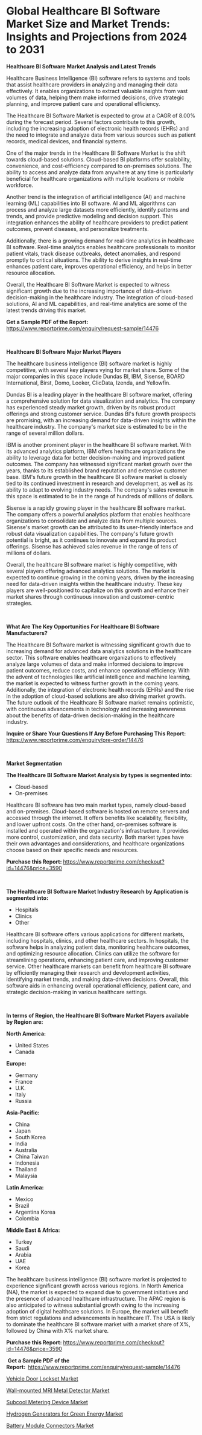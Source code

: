 <p><h1>Global Healthcare BI Software Market Size and Market Trends: Insights and Projections from 2024 to 2031</h1></p><p><strong>Healthcare BI Software Market Analysis and Latest Trends</strong></p>
<p><p>Healthcare Business Intelligence (BI) software refers to systems and tools that assist healthcare providers in analyzing and managing their data effectively. It enables organizations to extract valuable insights from vast volumes of data, helping them make informed decisions, drive strategic planning, and improve patient care and operational efficiency.</p><p>The Healthcare BI Software Market is expected to grow at a CAGR of 8.00% during the forecast period. Several factors contribute to this growth, including the increasing adoption of electronic health records (EHRs) and the need to integrate and analyze data from various sources such as patient records, medical devices, and financial systems.</p><p>One of the major trends in the Healthcare BI Software Market is the shift towards cloud-based solutions. Cloud-based BI platforms offer scalability, convenience, and cost-efficiency compared to on-premises solutions. The ability to access and analyze data from anywhere at any time is particularly beneficial for healthcare organizations with multiple locations or mobile workforce.</p><p>Another trend is the integration of artificial intelligence (AI) and machine learning (ML) capabilities into BI software. AI and ML algorithms can process and analyze large datasets more efficiently, identify patterns and trends, and provide predictive modeling and decision support. This integration enhances the ability of healthcare providers to predict patient outcomes, prevent diseases, and personalize treatments.</p><p>Additionally, there is a growing demand for real-time analytics in healthcare BI software. Real-time analytics enables healthcare professionals to monitor patient vitals, track disease outbreaks, detect anomalies, and respond promptly to critical situations. The ability to derive insights in real-time enhances patient care, improves operational efficiency, and helps in better resource allocation.</p><p>Overall, the Healthcare BI Software Market is expected to witness significant growth due to the increasing importance of data-driven decision-making in the healthcare industry. The integration of cloud-based solutions, AI and ML capabilities, and real-time analytics are some of the latest trends driving this market.</p></p>
<p><strong>Get a Sample PDF of the Report:&nbsp;</strong> <a href="https://www.reportprime.com/enquiry/request-sample/14476">https://www.reportprime.com/enquiry/request-sample/14476</a></p>
<p>&nbsp;</p>
<p><strong>Healthcare BI Software Major Market Players</strong></p>
<p><p>The healthcare business intelligence (BI) software market is highly competitive, with several key players vying for market share. Some of the major companies in this space include Dundas BI, IBM, Sisense, BOARD International, Birst, Domo, Looker, ClicData, Izenda, and Yellowfin.</p><p>Dundas BI is a leading player in the healthcare BI software market, offering a comprehensive solution for data visualization and analytics. The company has experienced steady market growth, driven by its robust product offerings and strong customer service. Dundas BI's future growth prospects are promising, with an increasing demand for data-driven insights within the healthcare industry. The company's market size is estimated to be in the range of several million dollars.</p><p>IBM is another prominent player in the healthcare BI software market. With its advanced analytics platform, IBM offers healthcare organizations the ability to leverage data for better decision-making and improved patient outcomes. The company has witnessed significant market growth over the years, thanks to its established brand reputation and extensive customer base. IBM's future growth in the healthcare BI software market is closely tied to its continued investment in research and development, as well as its ability to adapt to evolving industry needs. The company's sales revenue in this space is estimated to be in the range of hundreds of millions of dollars.</p><p>Sisense is a rapidly growing player in the healthcare BI software market. The company offers a powerful analytics platform that enables healthcare organizations to consolidate and analyze data from multiple sources. Sisense's market growth can be attributed to its user-friendly interface and robust data visualization capabilities. The company's future growth potential is bright, as it continues to innovate and expand its product offerings. Sisense has achieved sales revenue in the range of tens of millions of dollars.</p><p>Overall, the healthcare BI software market is highly competitive, with several players offering advanced analytics solutions. The market is expected to continue growing in the coming years, driven by the increasing need for data-driven insights within the healthcare industry. These key players are well-positioned to capitalize on this growth and enhance their market shares through continuous innovation and customer-centric strategies.</p></p>
<p>&nbsp;</p>
<p><strong>What Are The Key Opportunities For Healthcare BI Software Manufacturers?</strong></p>
<p><p>The Healthcare BI Software market is witnessing significant growth due to increasing demand for advanced data analytics solutions in the healthcare sector. This software enables healthcare organizations to effectively analyze large volumes of data and make informed decisions to improve patient outcomes, reduce costs, and enhance operational efficiency. With the advent of technologies like artificial intelligence and machine learning, the market is expected to witness further growth in the coming years. Additionally, the integration of electronic health records (EHRs) and the rise in the adoption of cloud-based solutions are also driving market growth. The future outlook of the Healthcare BI Software market remains optimistic, with continuous advancements in technology and increasing awareness about the benefits of data-driven decision-making in the healthcare industry.</p></p>
<p><strong>Inquire or Share Your Questions If Any Before Purchasing This Report:</strong> <a href="https://www.reportprime.com/enquiry/pre-order/14476">https://www.reportprime.com/enquiry/pre-order/14476</a></p>
<p>&nbsp;</p>
<p><strong>Market Segmentation</strong></p>
<p><strong>The Healthcare BI Software Market Analysis by types is segmented into:</strong></p>
<p><ul><li>Cloud-based</li><li>On-premises</li></ul></p>
<p><p>Healthcare BI software has two main market types, namely cloud-based and on-premises. Cloud-based software is hosted on remote servers and accessed through the internet. It offers benefits like scalability, flexibility, and lower upfront costs. On the other hand, on-premises software is installed and operated within the organization's infrastructure. It provides more control, customization, and data security. Both market types have their own advantages and considerations, and healthcare organizations choose based on their specific needs and resources.</p></p>
<p><strong>Purchase this Report:&nbsp;</strong><a href="https://www.reportprime.com/checkout?id=14476&price=3590">https://www.reportprime.com/checkout?id=14476&price=3590</a></p>
<p>&nbsp;</p>
<p><strong>The Healthcare BI Software Market Industry Research by Application is segmented into:</strong></p>
<p><ul><li>Hospitals</li><li>Clinics</li><li>Other</li></ul></p>
<p><p>Healthcare BI software offers various applications for different markets, including hospitals, clinics, and other healthcare sectors. In hospitals, the software helps in analyzing patient data, monitoring healthcare outcomes, and optimizing resource allocation. Clinics can utilize the software for streamlining operations, enhancing patient care, and improving customer service. Other healthcare markets can benefit from healthcare BI software by efficiently managing their research and development activities, identifying market trends, and making data-driven decisions. Overall, this software aids in enhancing overall operational efficiency, patient care, and strategic decision-making in various healthcare settings.</p></p>
<p>&nbsp;</p>
<p><strong>In terms of Region, the Healthcare BI Software Market Players available by Region are:</strong></p>
<p>
    <p> <strong> North America: </strong>
        <ul>
            <li>United States</li>
            <li>Canada</li>
        </ul>
        </p> 
    <p> <strong> Europe: </strong>
        <ul>
            <li>Germany</li>
            <li>France</li>
            <li>U.K.</li>
            <li>Italy</li>
            <li>Russia</li>
        </ul>
        </p> 
    <p> <strong> Asia-Pacific: </strong>
        <ul>
            <li>China</li>
            <li>Japan</li>
            <li>South Korea</li>
            <li>India</li>
            <li>Australia</li>
            <li>China Taiwan</li>
            <li>Indonesia</li>
            <li>Thailand</li>
            <li>Malaysia</li>
        </ul>
        </p> 
    <p> <strong> Latin America: </strong>
        <ul>
            <li>Mexico</li>
            <li>Brazil</li>
            <li>Argentina Korea</li>
            <li>Colombia</li>
        </ul>
        </p> 
    <p> <strong> Middle East & Africa: </strong>
        <ul>
            <li>Turkey</li>
            <li>Saudi</li>
            <li>Arabia</li>
            <li>UAE</li>
            <li>Korea</li>
        </ul>
    </p>
    </p>
<p><p>The healthcare business intelligence (BI) software market is projected to experience significant growth across various regions. In North America (NA), the market is expected to expand due to government initiatives and the presence of advanced healthcare infrastructure. The APAC region is also anticipated to witness substantial growth owing to the increasing adoption of digital healthcare solutions. In Europe, the market will benefit from strict regulations and advancements in healthcare IT. The USA is likely to dominate the healthcare BI software market with a market share of X%, followed by China with X% market share.</p></p>
<p><strong>Purchase this Report: </strong><a href="https://www.reportprime.com/checkout?id=14476&price=3590">https://www.reportprime.com/checkout?id=14476&price=3590</a></p>
<p>&nbsp;<strong>Get a Sample PDF of the Report:&nbsp;&nbsp;</strong><a href="https://www.reportprime.com/enquiry/request-sample/14476">https://www.reportprime.com/enquiry/request-sample/14476</a></p>
<p><strong></strong></p>
<p><p><a href="https://www.linkedin.com/pulse/vehicle-door-lockset-market-growth-trends-covid-19-impact-e3ple?trackingId=ywr9QQ%2B0T7%2BCtUqSz1jcGQ%3D%3D">Vehicle Door Lockset Market</a></p><p><a href="https://www.linkedin.com/pulse/wall-mounted-mri-metal-detector-market-research-report-key-igrae?trackingId=6eg3PonvRde5OhAeAZixpw%3D%3D">Wall-mounted MRI Metal Detector Market</a></p><p><a href="https://medium.com/@cynthiajohnson755/subcool-metering-device-market-outlook-industry-overview-and-forecast-2023-to-2030-2cad5d897d21">Subcool Metering Device Market</a></p><p><a href="https://www.linkedin.com/pulse/hydrogen-generators-green-energy-market-size-focuses-dynamics-exhfe?trackingId=KFXkTnNTSFaCmhzSiZXq8g%3D%3D">Hydrogen Generators for Green Energy Market</a></p><p><a href="https://medium.com/@cynthiajohnson755/battery-module-connectors-market-size-cagr-trends-2024-2030-2608e67bf055">Battery Module Connectors Market</a></p></p>